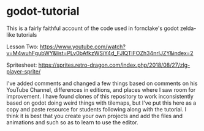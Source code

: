 # godot-tutorial

This is a fairly faithful account of the code used in fornclake's godot zelda-like tutorials

Lesson Two: https://www.youtube.com/watch?v=M4wuhFgubWY&list=PLv0bAfkzWSiY4d_FJlQTlFOZh34nrlJZY&index=2

Spritesheet: https://sprites.retro-dragon.com/index.php/2018/08/27/zlg-player-sprite/

I've added comments and changed a few things based on comments on his YouTube Channel, differences in editions,
and places where I saw room for improvement.  I have found clones of this repository to work inconsistently 
based on godot doing weird things with tilemaps, but I've put this here as a copy and paste resource for students
following along with the tutorial.  I think it is best that you create your own projects and add the files and 
animations and such so as to learn to use the editor.
